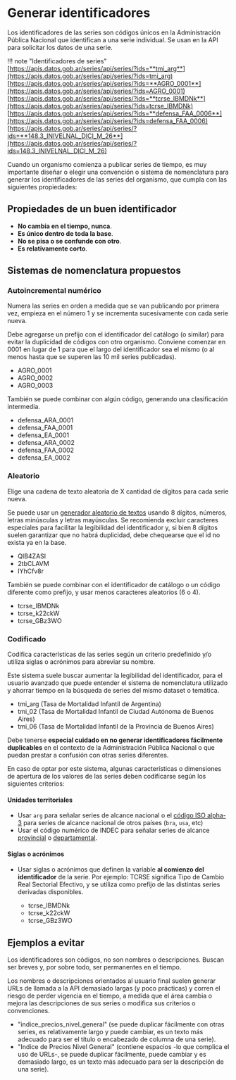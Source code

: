 # Generar identificadores

Los identificadores de las series son códigos únicos en la Administración Pública Nacional que identifican a una serie individual. Se usan en la API para solicitar los datos de una serie.

!!! note "Identificadores de series"
    [https://apis.datos.gob.ar/series/api/series/?ids=**tmi_arg**](https://apis.datos.gob.ar/series/api/series/?ids=tmi_arg)
    [https://apis.datos.gob.ar/series/api/series/?ids=**AGRO_0001**](https://apis.datos.gob.ar/series/api/series/?ids=AGRO_0001)
    [https://apis.datos.gob.ar/series/api/series/?ids=**tcrse_IBMDNk**](https://apis.datos.gob.ar/series/api/series/?ids=tcrse_IBMDNk)
    [https://apis.datos.gob.ar/series/api/series/?ids=**defensa_FAA_0006**](https://apis.datos.gob.ar/series/api/series/?ids=defensa_FAA_0006)
    [https://apis.datos.gob.ar/series/api/series/?ids=**148.3_INIVELNAL_DICI_M_26**](https://apis.datos.gob.ar/series/api/series/?ids=148.3_INIVELNAL_DICI_M_26)

Cuando un organismo comienza a publicar series de tiempo, es muy importante diseñar o elegir una convención o sistema de nomenclatura para generar los identificadores de las series del organismo, que cumpla con las siguientes propiedades:

## Propiedades de un buen identificador

* **No cambia en el tiempo, nunca**.
* **Es único dentro de toda la base**.
* **No se pisa o se confunde con otro**.
* **Es relativamente corto**.

## Sistemas de nomenclatura propuestos

### Autoincremental numérico

Numera las series en orden a medida que se van publicando por primera vez, empieza en el número 1 y se incrementa sucesivamente con cada serie nueva.

Debe agregarse un prefijo con el identificador del catálogo (o similar) para evitar la duplicidad de códigos con otro organismo. Conviene comenzar en 0001 en lugar de 1 para que el largo del identificador sea el mismo (o al menos hasta que se superen las 10 mil series publicadas).

* AGRO_0001
* AGRO_0002
* AGRO_0003

También se puede combinar con algún código, generando una clasificación intermedia.

* defensa_ARA_0001
* defensa_FAA_0001
* defensa_EA_0001
* defensa_ARA_0002
* defensa_FAA_0002
* defensa_EA_0002

### Aleatorio

Elige una cadena de texto aleatoria de X cantidad de dígitos para cada serie nueva.

Se puede usar un [generador aleatorio de textos](https://passwordsgenerator.net/) usando 8 dígitos, números, letras minúsculas y letras mayúsculas. Se recomienda excluir caracteres especiales para facilitar la legibilidad del identificador y, si bien 8 dígitos suelen garantizar que no habrá duplicidad, debe chequearse que el id no exista ya en la base.

* QlB4ZASI
* 2tbCLAVM
* lYhCfv8r

También se puede combinar con el identificador de catálogo o un código diferente como prefijo, y usar menos caracteres aleatorios (6 o 4).

* tcrse_IBMDNk
* tcrse_k22ckW
* tcrse_GBz3WO

### Codificado

Codifica características de las series según un criterio predefinido y/o utiliza siglas o acrónimos para abreviar su nombre.

Este sistema suele buscar aumentar la legibilidad del identificador, para el usuario avanzado que puede entender el sistema de nomenclatura utilizado y ahorrar tiempo en la búsqueda de series del mismo dataset o temática.

* tmi_arg (Tasa de Mortalidad Infantil de Argentina)
* tmi_02 (Tasa de Mortalidad Infantil de Ciudad Autónoma de Buenos Aires)
* tmi_06 (Tasa de Mortalidad Infantil de la Provincia de Buenos Aires)

Debe tenerse **especial cuidado en no generar identificadores fácilmente duplicables** en el contexto de la Administración Pública Nacional o que puedan prestar a confusión con otras series diferentes.

En caso de optar por este sistema, algunas características o dimensiones de apertura de los valores de las series deben codificarse según los siguientes criterios:

#### Unidades territoriales

* Usar `arg` para señalar series de alcance nacional o el [código ISO alpha-3](http://www.indec.gov.ar/ftp/cuadros/territorio/codigo_paises.xls) para series de alcance nacional de otros países (`bra`, `usa`, etc)
* Usar el código numérico de INDEC para señalar series de alcance [provincial](https://apis.datos.gob.ar/georef/api/provincias?campos=basico) o [departamental](https://apis.datos.gob.ar/georef/api/departamentos?campos=basico).

#### Siglas o acrónimos

* Usar siglas o acrónimos que definen la variable **al comienzo del identificador** de la serie. Por ejemplo: TCRSE significa Tipo de Cambio Real Sectorial Efectivo, y se utiliza como prefijo de las distintas series derivadas disponibles.

    - tcrse_IBMDNk
    - tcrse_k22ckW
    - tcrse_GBz3WO

## Ejemplos a evitar

Los identificadores son códigos, no son nombres o descripciones. Buscan ser breves y, por sobre todo, ser permanentes en el tiempo.

Los nombres o descripciones orientados al usuario final suelen generar URLs de llamada a la API demasiado largas (y poco prácticas) y corren el riesgo de perder vigencia en el tiempo, a medida que el área cambia o mejora las descripciones de sus series o modifica sus criterios o convenciones.

* "indice_precios_nivel_general" (se puede duplicar fácilmente con otras series, es relativamente largo y puede cambiar, es un texto más adecuado para ser el título o encabezado de columna de una serie).
* "Indice de Precios Nivel General" (contiene espacios -lo que complica el uso de URLs-, se puede duplicar fácilmente, puede cambiar y es demasiado largo, es un texto más adecuado para ser la descripción de una serie).


